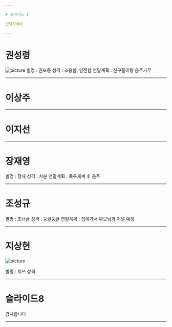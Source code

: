 ```yaml
---

# 슬라이드 1

안녕하세요

---
```


# 권성령

![picture](https://www.facebook.com/hellorabbit8/photos/a.352550498243314/1040293076135716/?type=3&eid=ARCnbtekJvw1CEh_eZNVpC9BvONheA3C73L1jv2FK8XbXZyEmd7eBvc2fUpBbGZEX9eayLm6Iq39c-3O&__xts__%5B0%5D=68.ARAaUIBpkcE3nHJbkbnBy1aiB-npoWJEUSShFUtctTjuMgRqHfxX8C3qE0sb3QhOsOKjj6QveWgJVWB-S-0qlCTwBqV-h6dl9m_4yWqOYPRM943g7woFtyNI2ni-1mbDDIDGOst91bOnRWNBnpZ-9dsDjdEy2Twvmobxbeei7XIcaJ-cORUmHAi3GPLPUhwx9Ip-Shh21qlyAiWQb4JmT4055SB_WFicEiPOmBTWaoG9nZcA96fOmIszawu_r5BV_CfcGUtBBcgzD7OzhLvbguDAEOaWUcYT2umQY9oYd4xdEa5vRzwDKkg-aqSWb2ZRRF4v4mlbuR_dbRTlBzau4wzTJg&__tn__=EEHH-R)
별명 :  권또롱
성격 : 조용함, 얌전함
연말계획 : 친구들이랑 음주가무

---

# 이상주
        


---

# 이지선


---

# 장재영

별명 : 장재
성격 : 차분
연말계획 : 목욕재계 후 음주


---

# 조성규


별명 : 조너굴
성격 : 둥글둥글
연말계획 : 집에가서 부모님과 지낼 예정 

---

# 지상현

![picture](https://cloud.naver.com/fileLink.nhn?filekey=1ipg6a71umgJk625K3V098dNwhchEJgsYP%2F2O6%2BXKvwtQonktKi8rSlBVh6UwoptWW1KmIr0aBL37X4GpsbblgI%3D)

별명 : 지쓰
성격 : 


---

# 슬라이드8

감사합니다

---

